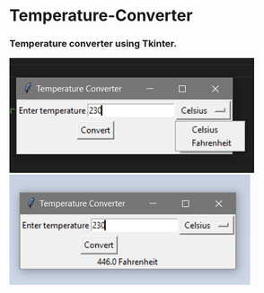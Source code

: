 # Temperature-Converter
### Temperature converter using Tkinter.
![My Image](pic1.png)
![My Image](pic2.png)
